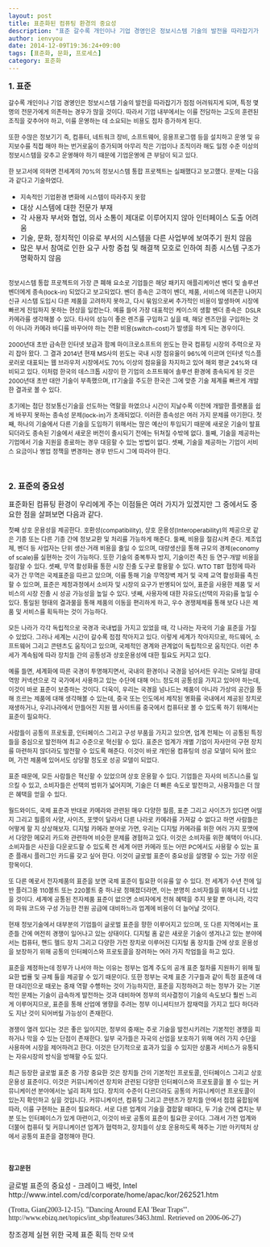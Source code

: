 ```yaml
---
layout: post
title: 표준화된 컴퓨팅 환경의 중요성
description: "표준 갈수록 개인이나 기업 경영인은 정보시스템 기술의 발전을 따라잡기가 점점 어려워지게 되며, 특정 몇 명의 전문가에게 의존하는 경우가 많을 것이다. 따라서 기업 내부에서는 이를 전담하는 고도의 훈련.."
author: ienvyou
date: 2014-12-09T19:36:24+09:00
tags: [표준화, 문화, 프로세스]
category: 표준화
---
```

<div class="area_view">
 <p>
  <span style="font-size: 18pt;">
   <b>
    <span style="font-size: 12pt;">
     1. 표준
    </span>
   </b>
  </span>
 </p>
 <p>
  <span style="font-size: 9pt; line-height: 1.5;">
   갈수록 개인이나 기업 경영인은 정보시스템 기술의 발전을 따라잡기가 점점 어려워지게 되며, 특정 몇 명의 전문가에게 의존하는 경우가 많을 것이다. 따라서 기업 내부에서는 이를 전담하는 고도의 훈련된 조직을 갖추어야 하고, 이를 운영하는 데 소요되는 비용도 점차 증가하게 된다.
  </span>
 </p>
 <p>
  <span style="font-size: 9pt; line-height: 1.5;">
   또한 수많은 정보기기 즉, 컴퓨터, 네트워크 장비, 소프트웨어, 응용프로그램 등을 설치하고 운영 및 유지보수를 직접 해야 하는 번거로움이 증가되며 아무리 작은 기업이나 조직이라 해도 일정 수준 이상의 정보시스템을 갖추고 운영해야 하기 때문에 기업운영에 큰 부담이 되고 있다.
  </span>
 </p>
 <p>
  <span style="font-size: 9pt; line-height: 1.5;">
   한 보고서에 의하면 전세계의 70%의 정보시스템 통합 프로젝트는 실패했다고 보고했다. 문제는 다음과 같다고 기술하였다.
  </span>
 </p>
 <ul style="list-style-type: disc;">
  <li>
   <span style="font-size: 9pt; line-height: 1.5;">
    지속적인 기업환경 변화에 시스템이 따라주지 못함
   </span>
  </li>
  <li>
   대상 시스템에 대한 전문가 부재
  </li>
  <li>
   각 사용자 부서와 협업, 의사 소통이 제대로 이루어지지 않아 인터페이스 도출 어려움
  </li>
  <li>
   기술, 문화, 정치적인 이유로 부서의 시스템을 다른 사업부에 보여주기 원치 않음
  </li>
  <li>
   많은 부서 참여로 인한 요구 사항 중첩 및 해결책 모호로 인하여 최종 시스템 구조가 명확하지 않음
  </li>
 </ul>
 <div>
  <span style="font-size: 9pt; line-height: 1.5;">
   <br/>
  </span>
 </div>
 <div>
  <span style="font-size: 9pt; line-height: 1.5;">
   정보시스템 통합 프로젝트의 가장 큰 폐해 요소로 기업들은 해당 패키지 애플리케이션 벤더 및 솔루션 벤더에게 종속(lock-in) 되었다고 보고되었다. 벤더 종속은 고객이 벤더, 제품, 서비스에 의존한 나머지 신규 시스템 도입시 다른 제품을 고려하지 못하고, 다시 묶임으로써 추가적인 비용이 발생하여 시장에 빠르게 진입하지 못하는 현상을 일컫는다. 예를 들어 가장 대표적인 케이스의 생활 벤더 종속은  DSLR 카메라를 생각해볼 수 있다. 타사의 성능이 좋은 렌즈를 구입하고 싶을 때, 해당 렌즈만을 구입하는 것이 아니라 카메라 바디를 바꾸어야 하는 전환 비용(switch-cost)가 발생을 하게 되는 경우이다.
  </span>
 </div>
 <p>
  <span style="font-size: 9pt; line-height: 1.5;">
   2000년대 초반 급속한 인터넷 보급과 함께 마이크로소프트의 윈도는 한국 컴퓨팅 시장의 주력으로 자리 잡아 왔다. 그 결과 2014년 현재 MS사의 윈도는 국내 시장 점유율이 96%에 이르며 인터넷 익스플로러로 대표되는 웹 브라우저 시장에서도 70% 이상의 점유율을 차지하고 있어 해외 평균 24%와 대비되고 있다. 이처럼 한국의 데스크톱 시장이 한 기업의 소프트웨어 솔루션 환경에 종속되게 된 것은 2000년대 초반 대안 기술이 부족했으며, IT기술을 주도한 한국은 그에 맞춘 기술 체계를 빠르게 개발한 결과로 볼 수 있다.
  </span>
 </p>
 <p>
  <span style="font-size: 9pt; line-height: 1.5;">
   초기에는 첨단 정보통신기술을 선도하는 역할을 하였으나 시간이 지날수록 이전에 개발한 플랫폼을 쉽게 바꾸지 못하는 종속성 문제(lock-in)가 초래되었다. 이러한 종속성은 여러 가지 문제를 야기한다. 첫째, 하나의 기술에서 다른 기술을 도입하기 위해서는 많은 예산이 투입되기 때문에 새로운 기술이 발표되더라도 종속된 기술에서 새로운 버전이 출시되기 전에는 뒤쳐질 수밖에 없다. 둘째, 기술을 제공하는 기업에서 기술 지원을 종료하는 경우 대응할 수 있는 방법이 없다. 셋째, 기술을 제공하는 기업이 서비스 요금이나 영업 정책을 변경하는 경우 반드시 그에 따라야 한다.
  </span>
 </p>
 <p>
  <span style="font-size: 9pt; line-height: 1.5;">
   <br/>
  </span>
 </p>
 <p>
  <span style="font-size: 12pt;">
   <b>
    2. 표준의 중요성
   </b>
  </span>
 </p>
 <p>
  표준화된 컴퓨팅 환경이 우리에게 주는 이점들은 여러 가지가 있겠지만 그 중에서도 중요한 점을 살펴보면 다음과 같다.
 </p>
 <p>
  <span style="font-size: 9pt; line-height: 1.5;">
   첫째 상호 운용성을 제공한다. 호환성(compatibility), 상호 운용성(Interoperability)의 제공으로 같은 기종 또는 다른 기종 간에 정보교환 및 처리를 가능하게 해준다. 둘째, 비용을 절감시켜 준다. 제조업체, 벤더 등 사업자는 단위 생산·거래 비용을 줄일 수 있으며, 대량생산을 통해 규모의 경제(economy of scale)를 실현하는 것이 가능하다. 또한 기술의 중복투자 방지, 기술이전 촉진 등 연구·개발 비용을 절감할 수 있다. 셋째, 무역 활성화를 통한 시장 진출 도구로 활용할 수 있다. WTO TBT 협정에 따라 국가 간 무역은 국제표준을 따르고 있으며, 이를 통해 기술 무역장벽 제거 및 국제 교역 활성화를 촉진할 수 있으며, 표준은 제정과정에서 소비자 및 시장의 요구가 반영되어 있어, 표준을 사용한 제품 및 서비스의 시장 진출 시 성공 가능성을 높일 수 있다. 넷째, 사용자에 대한 자유도(선택의 자유)를 높일 수 있다. 통일된 형태의 결과물을 통해 제품의 이동을 편리하게 하고, 우수 경쟁체제를 통해 보다 나은 제품 및 서비스를 획득하는 것이 가능하다.
  </span>
 </p>
 <p>
  <span style="font-size: 9pt; line-height: 1.5;">
   모든 나라가 각각 독립적으로 국경과 국내법을 가지고 있었을 때, 각 나라는 자국의 기술 표준을 가질 수 있었다. 그러나 세계는 시간이 갈수록 점점 작아지고 있다. 이렇게 세계가 작아지므로, 하드웨어, 소프트웨어 그리고 콘텐츠도 움직이고 있으며, 국제적인 경계와 관계없이 독립적으로 움직인다. 이런 추세가 계속됨에 따라 장치들 간의 공통성과 상호운용성에 대한 필요도 커지고 있다.
  </span>
 </p>
 <p>
  <span style="font-size: 9pt; line-height: 1.5;">
   예를 들면, 세계화에 따른 국경이 투명해지면서, 국내의 환경이나 국경을 넘어서든 우리는 모바일 광대역망 커넥션으로 각 국가에서 사용하고 있는 수단에 대해 어느 정도의 공통성을 가지고 있어야 하는데, 이것이 바로 표준이 보증하는 것이다. 더욱이, 우리는 국경을 넘나드는 제품이 아니라 가상의 공간을 통해 흐르는 제품에 대해 생각해볼 수 있는데, 중국 또는 인도에서 제작된 영화를 국내에서 제공된 장치로 재생하거나, 우리나라에서 만들어진 지원 웹 사이트를 중국에서 컴퓨터로 볼 수 있도록 하기 위해서는 표준이 필요하다.
  </span>
 </p>
 <p>
  <span style="font-size: 9pt; line-height: 1.5;">
   사람들이 공통의 프로토콜, 인터페이스 그리고 구성 부품을 가지고 있으면, 업계 전체는 이 공통된 특징들을 중심으로 발전하여 최고 수준으로 혁신할 수 있다. 표준은 업계가 개별 기업이 자사만의 구현 장치를 마련하지 않더라도 발전할 수 있도록 해준다. 이것이 바로 개인용 컴퓨팅의 성공 모델이 되어 왔으며, 가전 제품에 있어서도 상당할 정도로 성공 모델이 되었다.
  </span>
 </p>
 <p>
  <span style="font-size: 9pt; line-height: 1.5;">
   표준 때문에, 모든 사람들은 혁신할 수 있었으며 상호 운용할 수 있다. 기업들은 자사의 비즈니스를 일으킬 수 있고, 소비자들은 선택의 범위가 넓어지며, 기술은 더 빠른 속도로 발전하고, 사용자들은 더 많은 혜택을 얻을 수 있다.
  </span>
 </p>
 <p>
  <span style="font-size: 9pt; line-height: 1.5;">
   월드와이드, 국제 표준과 반대로 카메라와 관련된 매우 다양한 필름, 표준 그리고 사이즈가 있다면 어떨지 그리고 필름의 사양, 사이즈, 포맷이 달라서 다른 나라로 카메라를 가져갈 수 없다고 하면 사람들은 어떻게 할 지 상상해보자. 디지털 카메라 분야로 가면, 우리는 디지털 카메라를 위한 여러 가지 포맷에서 다양한 메모리 카드와 관련하여 비슷한 문제를 경험하고 있다. 이것은 소비자를 위한 혜택이 아니다. 소비자들은 사진을 다운로드할 수 있도록 전 세계 어떤 카메라 또는 어떤 PC에서도 사용할 수 있는 표준 플래시 플러그인 카드를 갖고 싶어 한다. 이것이 글로벌 표준이 중요성을 설명할 수 있는 가장 쉬운 항목이다.
  </span>
 </p>
 <p>
  <span style="font-size: 9pt; line-height: 1.5;">
   또 다른 예로서 전자제품의 표준을 보면 국제 표준이 필요한 이유를 알 수 있다. 전 세계가 수년 전에 일반 플러그용 110볼트 또는 220볼트 중 하나로 정해졌더라면, 이는 분명히 소비자들을 위해서 더 나았을 것이다. 세계에 공통된 전자제품 표준이 없으면 소비자에게 전혀 혜택을 주지 못할 뿐 아니라, 각각의 파워 코드와 구성 가능한 전원 공급에 대비하느라 업계에 비용이 더 늘어날 것이다.
  </span>
 </p>
 <p>
  <span style="font-size: 9pt; line-height: 1.5;">
   현재 정보기술에서 대부분의 기업들이 글로벌 표준을 향한 이루어지고 있으며, 또 다른 지역에서는 표준들 간에 여전히 경쟁이 일어나고 있는 상태이다. 디지털 홈 같은 새로운 기술이 생겨나고 있는 분야에서는 컴퓨터, 핸드 헬드 장치 그리고 다양한 가전 장치로 이루어진 디지털 홈 장치들 간에 상호 운용성을 보장하기 위해 공통의 인터페이스와 프로토콜을 장려하는 여러 가지 작업들을 하고 있다.
  </span>
 </p>
 <p>
  <span style="font-size: 9pt; line-height: 1.5;">
   표준을 제정하는데 정부가 나서야 하는 이유는 정부는 업계 주도의 공개 표준 절차를 지원하기 위해 필요한 법률 및 규제 틀을 제공할 수 있기 때문이다. 또한 정부는 국제 표준 기구들과 같이 특정 표준에 대한 대리인으로 때로는 중재 역할 수행하는 것이 가능하지만, 표준을 지정하려고 하는 정부가 갖는 기본적인 문제는 기술이 급속하게 발전하는 것과 대비하여 정부의 의사결정이 기술의 속도보다 훨씬 느리게 이루어지므로, 표준을 통해 산업에 영향을 주려는 정부 이니셔티브가 잠재력을 가지고 있다 하더라도 지난 것이 되어버릴 가능성이 존재한다.
  </span>
 </p>
 <p>
  <span style="font-size: 9pt; line-height: 1.5;">
   경쟁이 열려 있다는 것은 좋은 일이지만, 정부의 중재는 주로 기술을 발전시키려는 기본적인 경쟁을 피하거나 막을 수 있는 단점이 존재한다. 일부 국가들은 자국의 산업을 보호하기 위해 여러 가지 수단을 사용하여 시장을 제어하려고 한다. 이것은 단기적으로 효과가 있을 수 있지만 상품과 서비스가 유통되는 자유시장의 방식을 방해할 수도 있다.
  </span>
 </p>
 <p>
  <span style="font-size: 9pt; line-height: 1.5;">
   최근 등장한 글로벌 표준 중 가장 중요한 것은 장치들 간의 기본적인 프로토콜, 인터페이스 그리고 상호 운용성 표준이다. 이것은 커뮤니케이션 장치와 관련된 다양한 인터페이스와 프로토콜을 볼 수 있는 커뮤니케이션 분야에서는 널리 퍼져 있다. 장치의 수준이 다르더라도 공통의 커뮤니케이션 프로토콜이 있는지 확인하고 싶을 것입니다. 커뮤니케이션, 컴퓨팅 그리고 콘텐츠가 장치들 안에서 점점 융합됨에 따라, 이를 구현하는 표준이 필요하다. 서로 다른 업계의 기술을 결합할 때마다, 두 기술 간에 겹치는 부분 또는 인터페이스가 있게 마련이고, 이것이 바로 공통의 표준이 필요한 곳이다. 그래서 가전 업계와 더불어 컴퓨터 및 커뮤니케이션 업계가 협력하고, 장치들이 상호 운용하도록 해주는 기반 아키텍처 상에서 공통의 표준을 결정해야 한다.
  </span>
 </p>
 <p>
  <br/>
 </p>
 <p>
  <span style="font-size: 9pt; line-height: 1.5;">
   <b>
    참고문헌
   </b>
  </span>
 </p>
 <p>
  글로벌 표준의 중요성 - 크레이그 배럿, Intel http://www.intel.com/cd/corporate/home/apac/kor/262521.htm
 </p>
 <p class="0">
  <span style="font-family:한양중고딕;mso-ascii-font-family:한양중고딕;mso-font-width:100%;letter-spacing:0.0pt;mso-text-raise:0.0pt;">
   (Trotta, Gian(2003-12-15). "Dancing Around EAI 'Bear Traps'". http://www.ebizq.net/topics/int_sbp/features/3463.html. Retrieved on 2006-06-27)
  </span>
 </p>
 <p class="0">
  <font face="한양중고딕">
   창조경제 실현 위한 국제 표준 획득
  </font>
  <span style="font-family: 한양중고딕; font-size: 9pt; line-height: 1.5;">
   전략 모색
  </span>
 </p>
 <div class="container_postbtn">
 </div>
 <div style="text-align:left; padding-top:10px;clear:both">
 </div>
</div>
